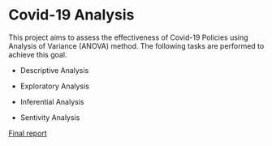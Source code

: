# Covid-19 Analysis 

This project aims to assess the effectiveness of Covid-19 Policies using Analysis of Variance (ANOVA) method. The following tasks are performed to achieve this goal. 

- Descriptive Analysis 

- Exploratory Analysis 

- Inferential Analysis 

- Sentivity Analysis 

[Final report](https://rpubs.com/kroyo/cov19-a)
